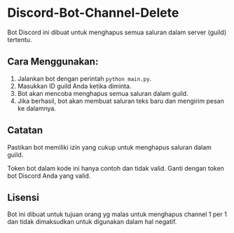 # Discord-Bot-Channel-Delete

Bot Discord ini dibuat untuk menghapus semua saluran dalam server (guild) tertentu.

## Cara Menggunakan: 

1. Jalankan bot dengan perintah `python main.py`.
2. Masukkan ID guild Anda ketika diminta.
3. Bot akan mencoba menghapus semua saluran dalam guild.
4. Jika berhasil, bot akan membuat saluran teks baru dan mengirim pesan ke dalamnya.

## Catatan

Pastikan bot memiliki izin yang cukup untuk menghapus saluran dalam guild.

Token bot dalam kode ini hanya contoh dan tidak valid. Ganti dengan token bot Discord Anda yang valid.

## Lisensi

Bot ini dibuat untuk tujuan orang yg malas untuk menghapus channel 1 per 1 dan tidak dimaksudkan untuk digunakan dalam hal negatif.
